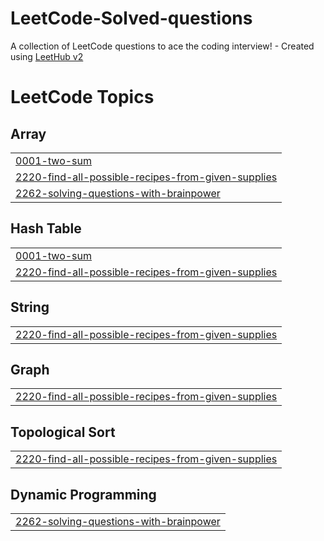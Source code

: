# LeetCode-Solved-questions
A collection of LeetCode questions to ace the coding interview! - Created using [LeetHub v2](https://github.com/arunbhardwaj/LeetHub-2.0)

<!---LeetCode Topics Start-->
# LeetCode Topics
## Array
|  |
| ------- |
| [0001-two-sum](https://github.com/Rohit99Kumar/LeetCode-Solved-questions/tree/master/0001-two-sum) |
| [2220-find-all-possible-recipes-from-given-supplies](https://github.com/Rohit99Kumar/LeetCode-Solved-questions/tree/master/2220-find-all-possible-recipes-from-given-supplies) |
| [2262-solving-questions-with-brainpower](https://github.com/Rohit99Kumar/LeetCode-Solved-questions/tree/master/2262-solving-questions-with-brainpower) |
## Hash Table
|  |
| ------- |
| [0001-two-sum](https://github.com/Rohit99Kumar/LeetCode-Solved-questions/tree/master/0001-two-sum) |
| [2220-find-all-possible-recipes-from-given-supplies](https://github.com/Rohit99Kumar/LeetCode-Solved-questions/tree/master/2220-find-all-possible-recipes-from-given-supplies) |
## String
|  |
| ------- |
| [2220-find-all-possible-recipes-from-given-supplies](https://github.com/Rohit99Kumar/LeetCode-Solved-questions/tree/master/2220-find-all-possible-recipes-from-given-supplies) |
## Graph
|  |
| ------- |
| [2220-find-all-possible-recipes-from-given-supplies](https://github.com/Rohit99Kumar/LeetCode-Solved-questions/tree/master/2220-find-all-possible-recipes-from-given-supplies) |
## Topological Sort
|  |
| ------- |
| [2220-find-all-possible-recipes-from-given-supplies](https://github.com/Rohit99Kumar/LeetCode-Solved-questions/tree/master/2220-find-all-possible-recipes-from-given-supplies) |
## Dynamic Programming
|  |
| ------- |
| [2262-solving-questions-with-brainpower](https://github.com/Rohit99Kumar/LeetCode-Solved-questions/tree/master/2262-solving-questions-with-brainpower) |
<!---LeetCode Topics End-->